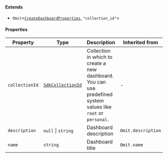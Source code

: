 #### Extends

* `Omit`<[`CreateDashboardProperties`](internal/CreateDashboardProperties.md), `"collection_id"`>

#### Properties

| Property                                 | Type                                             | Description                                                                                                    | Inherited from     |
| ---------------------------------------- | ------------------------------------------------ | -------------------------------------------------------------------------------------------------------------- | ------------------ |
| <a id="collectionid"></a> `collectionId` | [`SdkCollectionId`](internal/SdkCollectionId.md) | Collection in which to create a new dashboard. You can use predefined system values like `root` or `personal`. | -                  |
| <a id="description"></a> `description`   | `null` \| `string`                               | Dashboard description                                                                                          | `Omit.description` |
| <a id="name"></a> `name`                 | `string`                                         | Dashboard title                                                                                                | `Omit.name`        |
